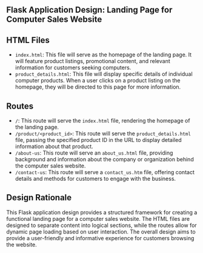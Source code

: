 ## Flask Application Design: Landing Page for Computer Sales Website

## HTML Files

- `index.html`: This file will serve as the homepage of the landing page. It will feature product listings, promotional content, and relevant information for customers seeking computers.
- `product_details.html`: This file will display specific details of individual computer products. When a user clicks on a product listing on the homepage, they will be directed to this page for more information.

## Routes

- `/`: This route will serve the `index.html` file, rendering the homepage of the landing page.
- `/product/<product_id>`: This route will serve the `product_details.html` file, passing the specified product ID in the URL to display detailed information about that product.
- `/about-us`: This route will serve an `about_us.html` file, providing background and information about the company or organization behind the computer sales website.
- `/contact-us`: This route will serve a `contact_us.htm` file, offering contact details and methods for customers to engage with the business.

## Design Rationale

This Flask application design provides a structured framework for creating a functional landing page for a computer sales website. The HTML files are designed to separate content into logical sections, while the routes allow for dynamic page loading based on user interaction. The overall design aims to provide a user-friendly and informative experience for customers browsing the website.